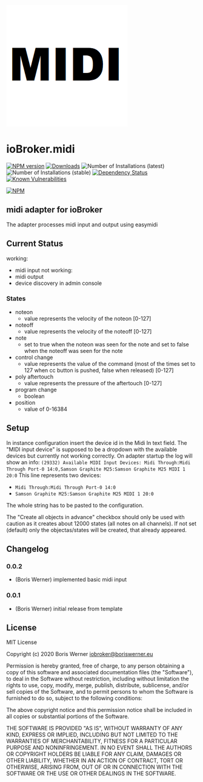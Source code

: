 ![Logo](admin/midi.png)
# ioBroker.midi

[![NPM version](http://img.shields.io/npm/v/iobroker.midi.svg)](https://www.npmjs.com/package/iobroker.midi)
[![Downloads](https://img.shields.io/npm/dm/iobroker.midi.svg)](https://www.npmjs.com/package/iobroker.midi)
![Number of Installations (latest)](http://iobroker.live/badges/midi-installed.svg)
![Number of Installations (stable)](http://iobroker.live/badges/midi-stable.svg)
[![Dependency Status](https://img.shields.io/david/boriswerner/iobroker.midi.svg)](https://david-dm.org/boriswerner/iobroker.midi)
[![Known Vulnerabilities](https://snyk.io/test/github/boriswerner/ioBroker.midi/badge.svg)](https://snyk.io/test/github/boriswerner/ioBroker.midi)

[![NPM](https://nodei.co/npm/iobroker.midi.png?downloads=true)](https://nodei.co/npm/iobroker.midi/)

## midi adapter for ioBroker

The adapter processes midi input and output using easymidi

## Current Status
working:
- midi input
not working: 
- midi output
- device discovery in admin console

### States
- noteon
  - value represents the velocity of the noteon [0-127]
- noteoff
  - value represents the velocity of the noteoff [0-127]
- note
  - set to true when the noteon was seen for the note and set to false when the noteoff was seen for the note
- control change
  - value represents the value of the command (most of the times set to 127 when cc button is pushed, false when released) [0-127]
- poly aftertouch
  - value represents the pressure of the aftertouch [0-127]
- program change
  - boolean
- position
  - value of 0-16384


## Setup
In instance configuration insert the device id in the Midi In text field. The "MIDI input device" is supposed to be a dropdown with the available devices but currently not working correctly.
On adapter startup the log will show an info:
`(29332) Available MIDI Input Devices: Midi Through:Midi Through Port-0 14:0,Samson Graphite M25:Samson Graphite M25 MIDI 1 20:0`
This line represents two devices:
- `Midi Through:Midi Through Port-0 14:0`
- `Samson Graphite M25:Samson Graphite M25 MIDI 1 20:0`

The whole string has to be pasted to the configuration.

The "Create all objects in advance" checkbox should only be used with caution as it creates about 12000 states (all notes on all channels). If not set (default) only the objectas/states will be created, that already appeared.

## Changelog

### 0.0.2
* (Boris Werner) implemented basic midi input

### 0.0.1
* (Boris Werner) initial release from template

## License
MIT License

Copyright (c) 2020 Boris Werner <iobroker@boriswerner.eu>

Permission is hereby granted, free of charge, to any person obtaining a copy
of this software and associated documentation files (the "Software"), to deal
in the Software without restriction, including without limitation the rights
to use, copy, modify, merge, publish, distribute, sublicense, and/or sell
copies of the Software, and to permit persons to whom the Software is
furnished to do so, subject to the following conditions:

The above copyright notice and this permission notice shall be included in all
copies or substantial portions of the Software.

THE SOFTWARE IS PROVIDED "AS IS", WITHOUT WARRANTY OF ANY KIND, EXPRESS OR
IMPLIED, INCLUDING BUT NOT LIMITED TO THE WARRANTIES OF MERCHANTABILITY,
FITNESS FOR A PARTICULAR PURPOSE AND NONINFRINGEMENT. IN NO EVENT SHALL THE
AUTHORS OR COPYRIGHT HOLDERS BE LIABLE FOR ANY CLAIM, DAMAGES OR OTHER
LIABILITY, WHETHER IN AN ACTION OF CONTRACT, TORT OR OTHERWISE, ARISING FROM,
OUT OF OR IN CONNECTION WITH THE SOFTWARE OR THE USE OR OTHER DEALINGS IN THE
SOFTWARE.